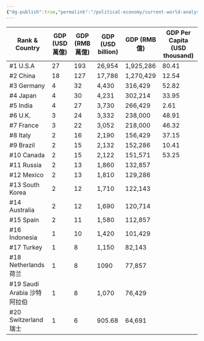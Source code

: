 ```yaml
---
{"dg-publish":true,"permalink":"/political-economy/current-world-analysis/economic-analysis-about-the-pillar-industries-of-major-countris/","dgPassFrontmatter":true}
---
```




| Rank & Country         | GDP (USD 萬億) | GDP (RMB 萬億) | GDP (USD billion) | GDP (RMB 億) | GDP Per Capita (USD thousand) |
|------------------------|--------------|--------------|-------------------|-------------|-------------------------------|
| #1 U.S.A               | 27           | 193          | 26,954            | 1,925,286   | 80.41                         |
| #2 China               | 18           | 127          | 17,786            | 1,270,429   | 12.54                         |
| #3 Germany             | 4            | 32           | 4,430             | 316,429     | 52.82                         |
| #4 Japan               | 4            | 30           | 4,231             | 302,214     | 33.95                         |
| #5 India               | 4            | 27           | 3,730             | 266,429     | 2.61                          |
| #6 U.K.                | 3            | 24           | 3,332             | 238,000     | 48.91                         |
| #7 France              | 3            | 22           | 3,052             | 218,000     | 46.32                         |
| #8 Italy               | 2            | 16           | 2,190             | 156,429     | 37.15                         |
| #9 Brazil              | 2            | 15           | 2,132             | 152,286     | 10.41                         |
| #10 Canada             | 2            | 15           | 2,122             | 151,571     | 53.25                         |
| #11 Russia             | 2            | 13           | 1,860             | 132,857     |                               |
| #12 Mexico             | 2            | 13           | 1,810             | 129,286     |                               |
| #13 South Korea        | 2            | 12           | 1,710             | 122,143     |                               |
| #14 Australia          | 2            | 12           | 1,690             | 120,714     |                               |
| #15 Spain              | 2            | 11           | 1,580             | 112,857     |                               |
| #16 Indonesia          | 1            | 10           | 1,420             | 101,429     |                               |
| #17 Turkey             | 1            | 8            | 1,150             | 82,143      |                               |
| #18 Netherlands 荷兰     | 1            | 8            | 1090              | 77,857      |                               |
| #19 Saudi Arabia 沙特阿拉伯 | 1            | 8            | 1,070             | 76,429      |                               |
| #20 Switzerland 瑞士     | 1            | 6            | 905.68            | 64,691      |

